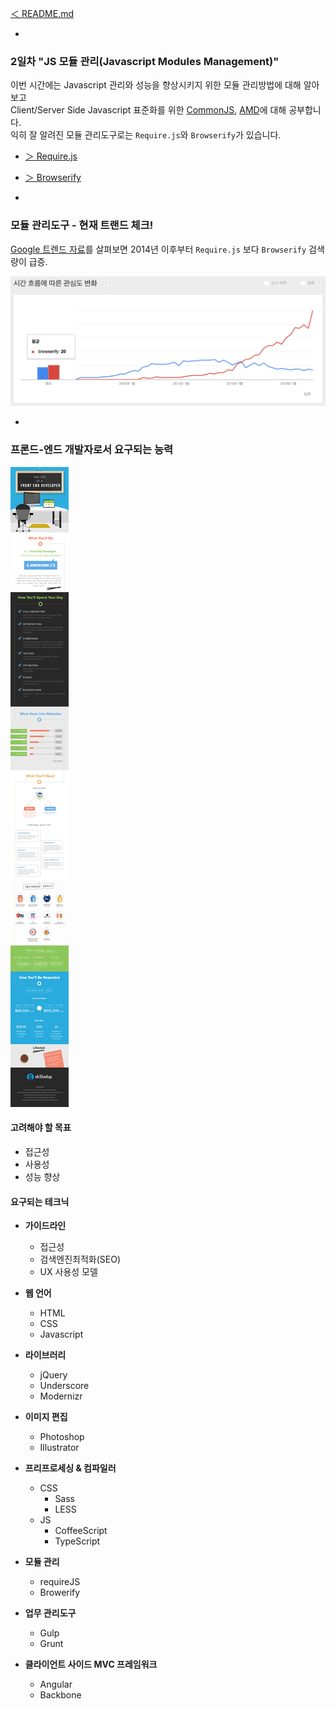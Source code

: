 [＜ README.md](../README.md)

-

### 2일차 "JS 모듈 관리(Javascript Modules Management)"

이번 시간에는 Javascript 관리와 성능을 향상시키지 위한 모듈 관리방법에 대해 알아보고<br>
Client/Server Side Javascript 표준화를 위한 [CommonJS](http://en.wikipedia.org/wiki/CommonJS), [AMD](http://en.wikipedia.org/wiki/Asynchronous_module_definition)에 대해 공부합니다.<br>
익히 잘 알려진 모듈 관리도구로는 `Require.js`와 `Browserify`가 있습니다.

- [＞ Require.js](modules/requirejs.md)
- [＞ Browserify](modules/browserify.md)

-

### 모듈 관리도구 - 현재 트랜드 체크!

[Google 트렌드 자료](http://www.google.com/trends/explore#q=require.js%2C%20Browserify&date=1%2F2011%2054m&cmpt=q&tz=)를 살펴보면 2014년 이후부터 `Require.js` 보다 `Browserify` 검색량이 급증.

![구글 트렌드: 시간 흐름에 따른 관심도 변화](../GUIDE/compare-requirejs-vs-browserify.png)

-

### 프론드-엔드 개발자로서 요구되는 능력

[![Front-End Developer Infographic](../GUIDE/life-of-front-end-developer-infographic-Secondary.jpg)](http://www.skilledup.com/articles/life-front-end-web-developer-infographic)

#### 고려해야 할 목표
- 접근성
- 사용성
- 성능 향상

#### 요구되는 테크닉

- **가이드라인**
	- 접근성
	- 검색엔진최적화(SEO)
	- UX 사용성 모델

- **웹 언어**
	- HTML
	- CSS
	- Javascript

- **라이브러리**
	- jQuery
	- Underscore
	- Modernizr

- **이미지 편집**
	- Photoshop
	- Illustrator

- **프리프로세싱 & 컴파일러**
	- CSS
		- Sass
		- LESS
	- JS
		- CoffeeScript
		- TypeScript

- **모듈 관리**
	- requireJS
	- Browerify

- **업무 관리도구**
	- Gulp
	- Grunt

- **클라이언트 사이드 MVC 프레임워크**
	- Angular
	- Backbone